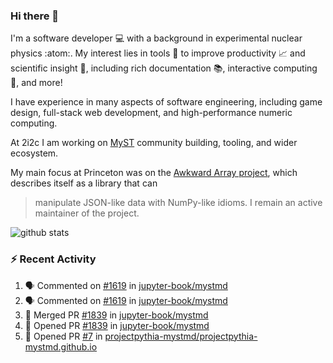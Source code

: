 ### Hi there 👋 

I'm a software developer 💻 with a background in experimental nuclear physics :atom:. My interest lies in tools :wrench: to improve productivity :chart_with_upwards_trend: and scientific insight :telescope:, including rich documentation 📚, interactive computing 🧮, and more! 

I have experience in many aspects of software engineering, including game design, full-stack web development, and high-performance numeric computing. 

At 2i2c I am working on [MyST](https://github.com/jupyter-book/mystmd) community building, tooling, and wider ecosystem. 

My main focus at Princeton was on the [Awkward Array project](awkward-array.org/), which describes itself as a library that can 
> manipulate JSON-like data with NumPy-like idioms. I remain an active maintainer of the project. 

![github stats](https://github-readme-stats.vercel.app/api?username=agoose77&show_icons=true&hide_rank=true&hide_title=true&bg_color=30,e76445,904e95&text_color=efe3ec&icon_color=efe3ec)
<!--
**agoose77/agoose77** is a ✨ _special_ ✨ repository because its `README.md` (this file) appears on your GitHub profile.

Here are some ideas to get you started:

- 🔭 I’m currently working on ...
- 🌱 I’m currently learning ...
- 👯 I’m looking to collaborate on ...
- 🤔 I’m looking for help with ...
- 💬 Ask me about ...
- 📫 How to reach me: ...
- 😄 Pronouns: ...
- ⚡ Fun fact: ...
-->

### :zap: Recent Activity

<!--START_SECTION:activity-->
1. 🗣 Commented on [#1619](https://github.com/jupyter-book/mystmd/issues/1619#issuecomment-2637135982) in [jupyter-book/mystmd](https://github.com/jupyter-book/mystmd)
2. 🗣 Commented on [#1619](https://github.com/jupyter-book/mystmd/issues/1619#issuecomment-2636918899) in [jupyter-book/mystmd](https://github.com/jupyter-book/mystmd)
3. 🎉 Merged PR [#1839](https://github.com/jupyter-book/mystmd/pull/1839) in [jupyter-book/mystmd](https://github.com/jupyter-book/mystmd)
4. 💪 Opened PR [#1839](https://github.com/jupyter-book/mystmd/pull/1839) in [jupyter-book/mystmd](https://github.com/jupyter-book/mystmd)
5. 💪 Opened PR [#7](https://github.com/projectpythia-mystmd/projectpythia-mystmd.github.io/pull/7) in [projectpythia-mystmd/projectpythia-mystmd.github.io](https://github.com/projectpythia-mystmd/projectpythia-mystmd.github.io)
<!--END_SECTION:activity-->
